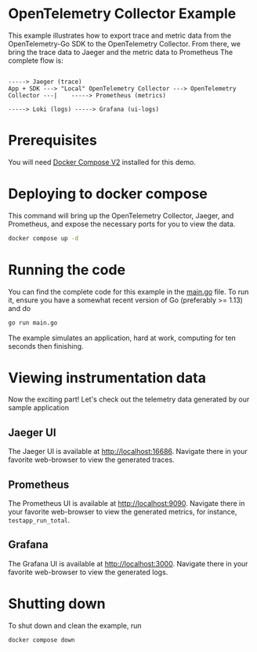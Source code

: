 # OpenTelemetry Collector Example

This example illustrates how to export trace and metric data from the
OpenTelemetry-Go SDK to the OpenTelemetry Collector. From there, we bring the
trace data to Jaeger and the metric data to Prometheus
The complete flow is:

```
                                                                                    -----> Jaeger (trace)
App + SDK ---> "Local" OpenTelemetry Collector ---> OpenTelemetry Collector ---|    -----> Prometheus (metrics)
                                                                                    -----> Loki (logs) -----> Grafana (ui-logs)
```

# Prerequisites

You will need [Docker Compose V2](https://docs.docker.com/compose/) installed for this demo.

# Deploying to docker compose

This command will bring up the OpenTelemetry Collector, Jaeger, and Prometheus, and
expose the necessary ports for you to view the data.

```bash
docker compose up -d
```

# Running the code

You can find the complete code for this example in the [main.go](./main.go)
file. To run it, ensure you have a somewhat recent version of Go (preferably >=
1.13) and do

```bash
go run main.go
```

The example simulates an application, hard at work, computing for ten seconds
then finishing.

# Viewing instrumentation data

Now the exciting part! Let's check out the telemetry data generated by our
sample application

## Jaeger UI

The Jaeger UI is available at
[http://localhost:16686](http://localhost:16686). Navigate there in your favorite
web-browser to view the generated traces.

## Prometheus

The Prometheus UI is available at
[http://localhost:9090](http://localhost:9090). Navigate there in your favorite
web-browser to view the generated metrics, for instance, `testapp_run_total`.

## Grafana

The Grafana UI is available at
[http://localhost:3000](http://localhost:3000). Navigate there in your favorite
web-browser to view the generated logs.


# Shutting down

To shut down and clean the example, run

```bash
docker compose down
```
